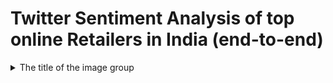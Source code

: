 # Twitter Sentiment Analysis of top online Retailers in India (end-to-end)


<details>
  <summary>The title of the image group</summary><details>
  <img src="[image-url](https://www.google.com/imgres?imgurl=https%3A%2F%2Fimage.shutterstock.com%2Fimage-photo%2Fmountains-under-mist-morning-amazing-260nw-1725825019.jpg&imgrefurl=https%3A%2F%2Fwww.shutterstock.com%2Fsearch%2Fnature&tbnid=ez-ubljHwN9MSM&vet=12ahUKEwjc5d3v6-33AhWugWMGHUkGA0sQMygBegUIARDYAQ..i&docid=m4H9nlxeVf5uvM&w=390&h=280&q=images&ved=2ahUKEwjc5d3v6-33AhWugWMGHUkGA0sQMygBegUIARDYAQ)" name="image-name">
  <img src="image-url" name="image-name">
  <img src="image-url" name="image-name">
</details>
